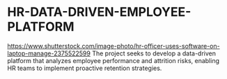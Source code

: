 # HR-DATA-DRIVEN-EMPLOYEE-PLATFORM
https://www.shutterstock.com/image-photo/hr-officer-uses-software-on-laptop-manage-2375522599 
The project seeks to develop a data-driven platform that analyzes employee performance and attrition risks, enabling HR teams to implement proactive retention strategies.

